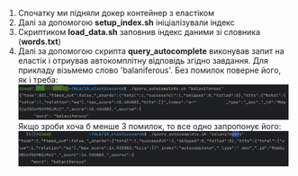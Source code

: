 1. Спочатку ми підняли докер контейнер з еластіком
2. Далі за допомогою **setup_index.sh** ініціалізували індекс
3. Скриптиком **load_data.sh** заповнив індекс даними зі словника (**words.txt**)
4. Далі за допомогою скрипта **query_autocomplete** виконував запит на еластік і отриував автокомплітну відповідь
   згідно завдання. Для прикладу візьмемо слово 'balaniferous'. Без помилок поверне його, як і треба:  
   ![img.png](img.png)  
   Якщо зроби хоча б менше 3 помилок, то все одно запропонує його:  
   ![img_1.png](img_1.png)